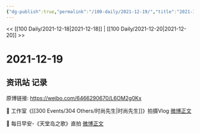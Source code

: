 ```yaml
---
{"dg-publish":true,"permalink":"/100-daily/2021-12-19/","title":"2021-12-19"}
---
```



<< [[100 Daily/2021-12-18\|2021-12-18]] | [[100 Daily/2021-12-20\|2021-12-20]] >>

# 2021-12-19

## 资讯站 记录

原博链接: https://weibo.com/6466290670/L6OM2g0Kx

💫 工作室《[[300 Events/304 Others/时尚先生\|时尚先生]]》拍摄Vlog [微博正文](https://weibo.com/detail/4716156936784426)

💫 每日早安-《天堂岛之歌》直拍 [微博正文](https://weibo.com/detail/4716028447688972)
